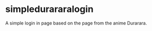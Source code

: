 simpledurararalogin
===================

A simple login in page based on the page from the anime Durarara.